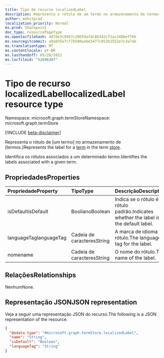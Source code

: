 ```yaml
---
title: Tipo de recurso localizedLabel
description: Representa o rótulo de um termo no armazenamento de termos.
author: mohitpcad
localization_priority: Normal
ms.prod: Sharepoint
doc_type: resourcePageType
ms.openlocfilehash: 4d7de3c9567c20659af4c863d2cf1ac248beff6b
ms.sourcegitcommit: a9a035e7cf7b500aebe5477c05361552e7c3a7ab
ms.translationtype: MT
ms.contentlocale: pt-BR
ms.lasthandoff: 05/28/2021
ms.locfileid: "52696307"
---
```

# <a name="localizedlabel-resource-type"></a><span data-ttu-id="a2652-103">Tipo de recurso localizedLabel</span><span class="sxs-lookup"><span data-stu-id="a2652-103">localizedLabel resource type</span></span>

<span data-ttu-id="a2652-104">Namespace: microsoft.graph.termStore</span><span class="sxs-lookup"><span data-stu-id="a2652-104">Namespace: microsoft.graph.termStore</span></span>

[!INCLUDE [beta-disclaimer](../../includes/beta-disclaimer.md)]

<span data-ttu-id="a2652-105">Representa o rótulo de [um termo] no armazenamento de [termos.]</span><span class="sxs-lookup"><span data-stu-id="a2652-105">Represents the label for a [term] in the term [store].</span></span>

<span data-ttu-id="a2652-106">Identifica os rótulos associados a um determinado termo.</span><span class="sxs-lookup"><span data-stu-id="a2652-106">Identifies the labels associated with a given term.</span></span>

## <a name="properties"></a><span data-ttu-id="a2652-107">Propriedades</span><span class="sxs-lookup"><span data-stu-id="a2652-107">Properties</span></span>
|<span data-ttu-id="a2652-108">Propriedade</span><span class="sxs-lookup"><span data-stu-id="a2652-108">Property</span></span>|<span data-ttu-id="a2652-109">Tipo</span><span class="sxs-lookup"><span data-stu-id="a2652-109">Type</span></span>|<span data-ttu-id="a2652-110">Descrição</span><span class="sxs-lookup"><span data-stu-id="a2652-110">Description</span></span>|
|:---|:---|:---|
|<span data-ttu-id="a2652-111">isDefault</span><span class="sxs-lookup"><span data-stu-id="a2652-111">isDefault</span></span>|<span data-ttu-id="a2652-112">Booliano</span><span class="sxs-lookup"><span data-stu-id="a2652-112">Boolean</span></span>|<span data-ttu-id="a2652-113">Indica se o rótulo é o rótulo padrão.</span><span class="sxs-lookup"><span data-stu-id="a2652-113">Indicates whether the label is the default label.</span></span>|
|<span data-ttu-id="a2652-114">languageTag</span><span class="sxs-lookup"><span data-stu-id="a2652-114">languageTag</span></span>|<span data-ttu-id="a2652-115">Cadeia de caracteres</span><span class="sxs-lookup"><span data-stu-id="a2652-115">String</span></span>|<span data-ttu-id="a2652-116">A marca de idioma do rótulo.</span><span class="sxs-lookup"><span data-stu-id="a2652-116">The language tag for the label.</span></span>|
|<span data-ttu-id="a2652-117">nome</span><span class="sxs-lookup"><span data-stu-id="a2652-117">name</span></span>|<span data-ttu-id="a2652-118">Cadeia de caracteres</span><span class="sxs-lookup"><span data-stu-id="a2652-118">String</span></span>|<span data-ttu-id="a2652-119">O nome do rótulo.</span><span class="sxs-lookup"><span data-stu-id="a2652-119">The name of the label.</span></span>|

## <a name="relationships"></a><span data-ttu-id="a2652-120">Relações</span><span class="sxs-lookup"><span data-stu-id="a2652-120">Relationships</span></span>
<span data-ttu-id="a2652-121">Nenhum</span><span class="sxs-lookup"><span data-stu-id="a2652-121">None.</span></span>

## <a name="json-representation"></a><span data-ttu-id="a2652-122">Representação JSON</span><span class="sxs-lookup"><span data-stu-id="a2652-122">JSON representation</span></span>
<span data-ttu-id="a2652-123">Veja a seguir uma representação JSON do recurso.</span><span class="sxs-lookup"><span data-stu-id="a2652-123">The following is a JSON representation of the resource.</span></span>
<!-- {
  "blockType": "resource",
  "@odata.type": "microsoft.graph.termStore.localizedLabel"
}
-->
``` json
{
  "@odata.type": "#microsoft.graph.termStore.localizedLabel",
  "name": "String",
  "isDefault": "Boolean",
  "languageTag": "String"
}
```


[microsoft.graph.termStore.term]: termstore-term.md
[microsoft.graph.termStore.localizedName]: termstore-localizedname.md
[microsoft.graph.termStore.store]: termstore-store.md
[term]: ../resources/termstore-term.md
[store]: ../resources/termstore-store.md


<!--
{
  "type": "#page.annotation",
  "description": "TermLocalizedLabelFacet is the facet for containing the label of a term",
  "keywords": "termLocalizedLabelFacet,facet,resource",
  "section": "documentation",
  "tocPath": "termstorelocalizedlabel",
  "tocBookmarks": {
    "Resources/termStore.termstorelocalizedlabel&quot;: &quot;#"
  },
  "suppressions": []
}
-->



